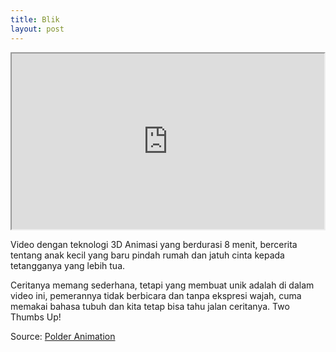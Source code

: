 ```yaml
---
title: Blik
layout: post
---
```


<section class="vid"><iframe src="http://player.vimeo.com/video/25475500?title=0&amp;byline=0&amp;portrait=0" width="500" height="281"></iframe></section>
<p>Video dengan teknologi 3D Animasi yang berdurasi 8 menit, bercerita tentang anak kecil yang baru pindah rumah dan jatuh cinta kepada tetangganya yang lebih tua.</p>
<p>Ceritanya memang sederhana, tetapi yang membuat unik adalah di dalam video ini, pemerannya tidak berbicara dan tanpa ekspresi wajah, cuma memakai bahasa tubuh dan kita tetap bisa tahu jalan ceritanya. Two Thumbs Up!</p>

<p>Source: <a href="http://www.polderanimation.com/">Polder Animation</p>
